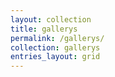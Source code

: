 ```yaml
---
layout: collection
title: gallerys
permalink: /gallerys/
collection: gallerys
entries_layout: grid
---
```

